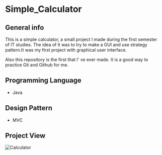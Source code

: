 # Simple_Calculator

## General info
This is a simple calculator, a small project I made during the first semester of IT studies. The idea of it was to try to make a GUI and use strategy pattern.It was my first project with graphical user interface.

Also this repository is the first that I' ve ever made. It is a good way to practice Git and Github for me.

## Programming Language
* Java

## Design Pattern
* MVC

## Project View
![Calculator](https://user-images.githubusercontent.com/68510280/89432163-11d15900-d741-11ea-9c58-76cc1878ad0f.png)
